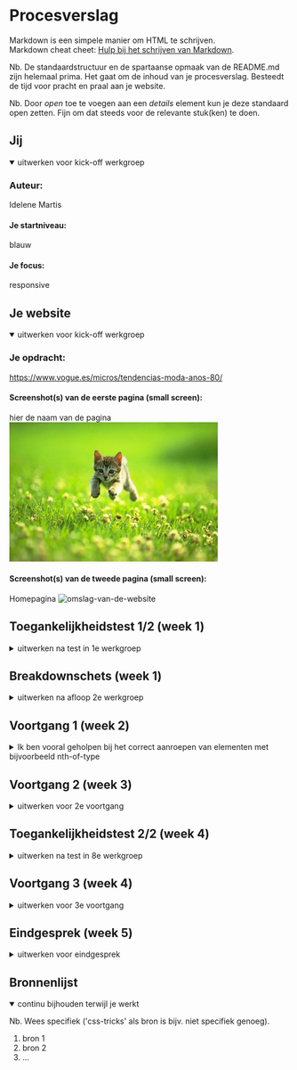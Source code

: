 # Procesverslag
Markdown is een simpele manier om HTML te schrijven.  
Markdown cheat cheet: [Hulp bij het schrijven van Markdown](https://github.com/adam-p/markdown-here/wiki/Markdown-Cheatsheet).

Nb. De standaardstructuur en de spartaanse opmaak van de README.md zijn helemaal prima. Het gaat om de inhoud van je procesverslag. Besteedt de tijd voor pracht en praal aan je website.

Nb. Door *open* toe te voegen aan een *details* element kun je deze standaard open zetten. Fijn om dat steeds voor de relevante stuk(ken) te doen.





## Jij

<details open>
  <summary>uitwerken voor kick-off werkgroep</summary>

  ### Auteur:
  Idelene Martis

  #### Je startniveau:
  blauw

  #### Je focus:
  responsive
 
</details>





## Je website

<details open>
  <summary>uitwerken voor kick-off werkgroep</summary>

  ### Je opdracht:
  https://www.vogue.es/micros/tendencias-moda-anos-80/

  #### Screenshot(s) van de eerste pagina (small screen): 
  hier de naam van de pagina  
  <img src="readme-images/dummy-plaatje.jpg" width="375px" alt="omschrijving van de pagina">

  #### Screenshot(s) van de tweede pagina (small screen):
  Homepagina 
  <img src="readme-images/Voorbeeldwebsite.png" width="375px" alt="omslag-van-de-website">
 
</details>



## Toegankelijkheidstest 1/2 (week 1)

<details>
  <summary>uitwerken na test in 1e werkgroep</summary>

  ### Bevindingen
  Lijst met je bevindingen die in de test naar voren kwamen - test gedaan door Nina:
  .bevat geen darkmode
  .de 80tis feverpagina bevat geen header of footer
  .moeilijk te bedienen met de rotator reden= omdat het te weing content bevat.
  .kleurovergang niet opvallend genoeg voor mensen met kleurenblindheid(maar dit is puur vormgeving)
  .Tab werk slecht bij het bedienen van de youtube video
  .text en lay-out niet te lezen met blurred vision
  .te weinig headings ( en ze hebben geen )
  
 
  #### Screenreader
  Hier korte omschrijving (met indien nodig afbeeldingen)
  -------------------------------
  De Feverpagina valt niet te bedienen met de tab. foto,s worden overgeslagen en Video’s en teksten hebben geen waardevolle namen. 
  De links en/of de omschrijving hiervan zijn verwarrend.      
  <img src="readme-images/80tis-fever-no-titels.png" width="375px" alt="geen-headings-80tis-fever-page">

  Hier een omschrijving van hoe het opgelost kan worden (met indien nodig afbeeldingen)
  -------------------------------
  Ik denk dat dit op te lossen is door alle afbeeldingen een waardevolle ALT's te geven dan worden zij gedetecteerd door de screenreader. Het zou ook oplossing kunnen zijn om alle afbeelindgen en lappen tekst een titel/header te geven.


  #### Muis en Toetsenbord 
  Hier korte omschrijving (met indien nodig afbeeldingen)
  -------------------------------
  De 80tis Fever pagina valt bijna niet te bedienen met de tab
  Video’s en teksten hebben geen waardevolle namen. 
  Een aantal links in de header zijn niet te bereiken met de tab alleen en het springt van hot en her. 
  De links en knoppen hebben geen hovers wel states

  Hier een omschrijving van hoe het opgelost kan worden Muis en Toetsenbord (met indien nodig afbeeldingen)
  -------------------------------
  Hoe kan ik dit oplossen? simpelweg door bij alle links een heldere omschrijving te bedenken.
  (Zorgen dat ales met de tab toets te bedienen is) Ik ben onzeker over hoe ik dit onderdeel moet verbeteren. 

  Hovers aan de knoppen toevoegen


  #### Motoriek (shocks, elastiekjes)
  Hier korte omschrijving (met indien nodig afbeeldingen)
  -------------------------------
  vanwege de mimialistishe aard van de website is het best makkelijk ok de website te bedienen.
  wel zou ik bij de 80tis feverpagina meer hou vast willen geven want nu is naar links scroller best vervelend.


  Hier een omschrijving van hoe het opgelost kan worden (met indien nodig afbeeldingen)
  -------------------------------
  Als ik later toch problemen zou tegenkomen kan ik een aantal knoppen groter maken, in de hoop dat de website dan makkenlijker te bedienen is.



  #### Visueel (brillen, contrast, kleurenblind, dark/light). 
  Hier korte omschrijving (met indien nodig afbeeldingen)
  -------------------------------
  Kleurenblindheid
  Bij deze test heb ik weinig zwakheden kunnen detecteren. 
  Na activeren van Emulate darkmode blijft alles goed leesbaar met uitzondering van de knoppen die zwart zijn.
  Naast de afbeeldingen heeft de homepage website weinig kleur.  Voornamelijk zwart/wit
  <img src="readme-images/vogue80tis-darkmode.png" width="375px" alt="vogue-80tis-Emulate-dark-mode-aan">
  <img src="readme-images/vogue-darkmode.png" width="375px" alt="vogue-home-Emulate-dark-mode-aan">


  Hier een omschrijving van hoe het opgelost kan worden (met indien nodig afbeeldingen)
  -------------------------------


</details>



## Breakdownschets (week 1)

<details>
  <summary>uitwerken na afloop 2e werkgroep</summary>

  ### de hele pagina: 
  <img src="readme-images/breakdownschets_fullpage.png" width="375px" alt="breakdown van de hele pagina">

  ### dynamisch deel (bijv menu): 
  <img src="readme-images/Breakdown-navigatie-.png" width="375px" alt="breakdown van een dynamisch deel">

  ### wellicht nog een dynamisch deel (bijv filter): 
  <img src="readme-images/Breakdownschets-1e-section.png" width="375px" alt="breakdown van nog een dynamisch deel">

</details>





## Voortgang 1 (week 2)

<details>
  <summary>Ik ben vooral geholpen bij het correct aanroepen van elementen met bijvoorbeeld nth-of-type</summary>

  ### Stand van zaken
  .ik vond het last om het ontzichtbare menu correct te positioneren hierbij heb ik hulp ontvangen.
  .ook kreeg ik de tip om inplaats van <hr>-tjes, ::before/::after te gebruiken voor de strepen in mijn css 


  ### Agenda voor meeting
  samen met je groepje opstellen

  donderdag 17:00
  via een chatgroep delen waarmee wij worstelen.


  ### Verslag van meeting
  hier na afloop snel de uitkomsten van de meeting vastleggen

   student: iedereen worstelt met correct aanroepen van html elementen.
   student: iedereen de algmene vraag om te kijken of wij de goede kant op gaan.




</details>





## Voortgang 2 (week 3)

<details>
  <summary>uitwerken voor 2e voortgang</summary>

  ### Stand van zaken
  hier dit ging goed & dit was lastig (neem ook screenshots op van delen van je website en code)


  ### Agenda voor meeting
  vrijdag 10:00 meeting in teams starten.

  - al onze pagina's door een html validator laten inspeteren
  - pagina's screen sharen en peerfeedback ontvangen. op correctheid van de code

  


  ### Verslag van meeting
  hier na afloop snel de uitkomsten van de meeting vastleggen

  
- punt idelene: is mijn html pagina screenreader proef hoe kan ik dit beter doen
- punt idelene: worstel met positioneren
- punt Laura: worstelt met animatie(kreeg tip van sjoer om met svg te werken)
- punt amber: wosterlt met mediaqueries
- punt sjoerd: vraagt zich af of hij meer classes mag gebruiken.

</details>





## Toegankelijkheidstest 2/2 (week 4)

<details>
  <summary>uitwerken na test in 8e werkgroep</summary>

  ### Bevindingen
  Lijst met je bevindingen die in de test naar voren kwamen (geef ook aan wat er verbeterd is):

  #### Screenreader
  Hier korte omschrijving (met indien nodig afbeeldingen)

  Hier een omschrijving van hoe het opgelost kan worden (met indien nodig afbeeldingen)


  #### Muis en Toetsenbord 
  Hier korte omschrijving (met indien nodig afbeeldingen)

  Hier een omschrijving van hoe het opgelost kan worden (met indien nodig afbeeldingen)


  #### Motoriek (shocks, elastiekjes)
  Hier korte omschrijving (met indien nodig afbeeldingen)

  Hier een omschrijving van hoe het opgelost kan worden (met indien nodig afbeeldingen)


  #### Visueel (brillen, contrast, kleurenblind, dark/light). 
  Hier korte omschrijving (met indien nodig afbeeldingen)

  Hier een omschrijving van hoe het opgelost kan worden (met indien nodig afbeeldingen)

</details>





## Voortgang 3 (week 4)

<details>
  <summary>uitwerken voor 3e voortgang</summary>

  ### Stand van zaken
  hier dit ging goed & dit was lastig (neem ook screenshots op van delen van je website en code)


  ### Agenda voor meeting
  samen met je groepje opstellen

  | student 1      | student 2          | student 3    | student 4        |
  | ---            | ---                | ---          | ---              |
  | dit bespreken  | en dit             | en ik dit    | en dan ik dat    |
  | en dat ook nog | dit als er tijd is | nog een punt | dit wil ik zeker |
  | ...            | ...                | ...          | ...              |


  ### Verslag van meeting
  hier na afloop snel de uitkomsten van de meeting vastleggen

  - punt 1
  - punt 2
  - nog een punt
  - ...

</details>





## Eindgesprek (week 5)

<details>
  <summary>uitwerken voor eindgesprek</summary>

  ### Je uitkomst - karakteristiek screenshots:
  <img src="readme-images/dummy-plaatje.jpg" width="375px" alt="uitomst opdracht 1">


  ### Dit ging goed/Heb ik geleerd: 
  Korte omschrijving met plaatjes

  <img src="readme-images/dummy-plaatje.jpg" width="375px" alt="top">


  ### Dit was lastig/Is niet gelukt:
  Korte omschrijving met plaatjes

  <img src="readme-images/dummy-plaatje.jpg" width="375px" alt="bummer">
</details>





## Bronnenlijst

<details open>
  <summary>continu bijhouden terwijl je werkt</summary>

  Nb. Wees specifiek ('css-tricks' als bron is bijv. niet specifiek genoeg).

  1. bron 1
  2. bron 2
  3. ...

</details>